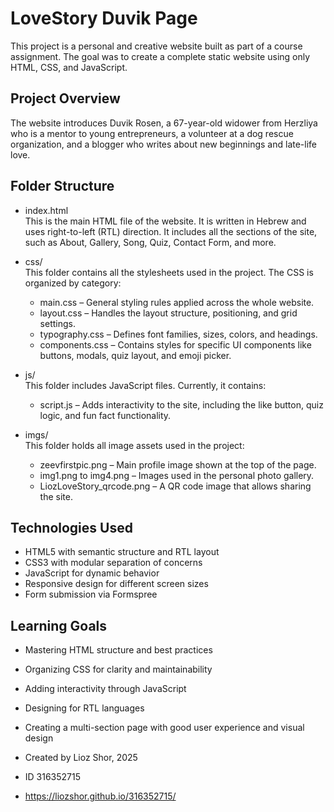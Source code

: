 # LoveStory Duvik Page

This project is a personal and creative website built as part of a course assignment. The goal was to create a complete static website using only HTML, CSS, and JavaScript.

## Project Overview

The website introduces Duvik Rosen, a 67-year-old widower from Herzliya who is a mentor to young entrepreneurs, a volunteer at a dog rescue organization, and a blogger who writes about new beginnings and late-life love.

## Folder Structure

- index.html  
  This is the main HTML file of the website. It is written in Hebrew and uses right-to-left (RTL) direction. It includes all the sections of the site, such as About, Gallery, Song, Quiz, Contact Form, and more.

- css/  
  This folder contains all the stylesheets used in the project. The CSS is organized by category:
  - main.css – General styling rules applied across the whole website.
  - layout.css – Handles the layout structure, positioning, and grid settings.
  - typography.css – Defines font families, sizes, colors, and headings.
  - components.css – Contains styles for specific UI components like buttons, modals, quiz layout, and emoji picker.

- js/  
  This folder includes JavaScript files. Currently, it contains:
  - script.js – Adds interactivity to the site, including the like button, quiz logic, and fun fact functionality.

- imgs/  
  This folder holds all image assets used in the project:
  - zeevfirstpic.png – Main profile image shown at the top of the page.
  - img1.png to img4.png – Images used in the personal photo gallery.
  - LiozLoveStory_qrcode.png – A QR code image that allows sharing the site.

## Technologies Used

- HTML5 with semantic structure and RTL layout
- CSS3 with modular separation of concerns
- JavaScript for dynamic behavior
- Responsive design for different screen sizes
- Form submission via Formspree

## Learning Goals

- Mastering HTML structure and best practices
- Organizing CSS for clarity and maintainability
- Adding interactivity through JavaScript
- Designing for RTL languages
- Creating a multi-section page with good user experience and visual design

- Created by Lioz Shor, 2025
- ID 316352715
- https://liozshor.github.io/316352715/

